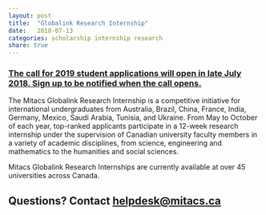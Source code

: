 ```yaml
---
layout: post
title:  "Globalink Research Internship"
date:   2018-07-13
categories: scholarship internship research
share: true
---
```


### [The call for 2019 student applications will open in late July 2018. Sign up to be notified when the call opens.](https://www.mitacs.ca/en/mitacs-globalink-research-internships-2019)

The Mitacs Globalink Research Internship is a competitive initiative for international undergraduates from Australia, Brazil, China, France, India, Germany, Mexico, Saudi Arabia, Tunisia, and Ukraine. From May to October of each year, top-ranked applicants participate in a 12-week research internship under the supervision of Canadian university faculty members in a variety of academic disciplines, from science, engineering and mathematics to the humanities and social sciences.

Mitacs Globalink Research Internships are currently available at over 45 universities across Canada. 

## Questions? Contact helpdesk@mitacs.ca
